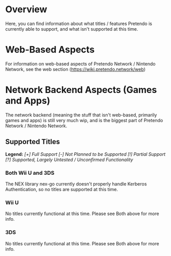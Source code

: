 <!-- TITLE: Compatibility -->
<!-- SUBTITLE: Information on what works and what doesn't. -->

# Overview
Here, you can find information about what titles / features Pretendo is currently able to support, and what isn't supported at this time.

# Web-Based Aspects
For information on web-based aspects of Pretendo Network / Nintendo Network, see the web section (https://wiki.pretendo.network/web)

# Network Backend Aspects (Games and Apps)
The network backend (meaning the stuff that isn't web-based, primarily games and apps) is still very much wip, and is the biggest part of Pretendo Network / Nintendo Network.
## Supported Titles
**Legend:**
*[+] Full Support
[-] Not Planned to be Supported
[!] Partial Support
[?] Supported, Largely Untested / Unconfirmed Functionality*
### Both Wii U and 3DS
The NEX library nex-go currently doesn't properly handle Kerberos Authentication, so no titles are supported at this time.
		
### Wii U
No titles currently functional at this time. Please see Both above for more info.

### 3DS
No titles currently functional at this time. Please see Both above for more info.